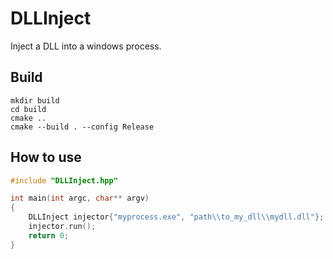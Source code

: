 # DLLInject

Inject a DLL into a windows process.

## Build

```
mkdir build
cd build
cmake ..
cmake --build . --config Release
```

## How to use

```c++
#include "DLLInject.hpp"

int main(int argc, char** argv)
{
    DLLInject injector{"myprocess.exe", "path\\to_my_dll\\mydll.dll"};
    injector.run();
    return 0;
}
```
